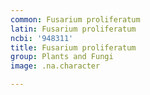 ```yaml
---
common: Fusarium proliferatum
latin: Fusarium proliferatum
ncbi: '948311'
title: Fusarium proliferatum
group: Plants and Fungi
image: .na.character

---
```

